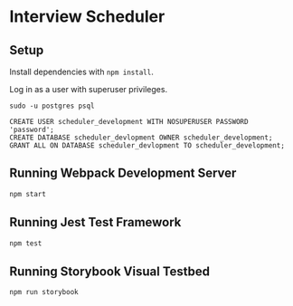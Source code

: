 # Interview Scheduler

## Setup

Install dependencies with `npm install`.

Log in as a user with superuser privileges.

```
sudo -u postgres psql
```

```
CREATE USER scheduler_development WITH NOSUPERUSER PASSWORD 'password';
CREATE DATABASE scheduler_devlopment OWNER scheduler_development;
GRANT ALL ON DATABASE scheduler_devlopment TO scheduler_development;
```

## Running Webpack Development Server

```sh
npm start
```

## Running Jest Test Framework

```sh
npm test
```

## Running Storybook Visual Testbed

```sh
npm run storybook
```
